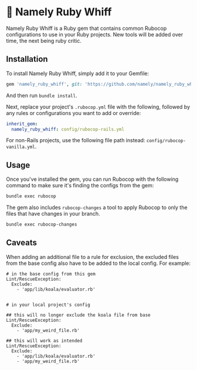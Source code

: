 # :nose: Namely Ruby Whiff

Namely Ruby Whiff is a Ruby gem that contains common Rubocop configurations to use in your Ruby projects. New tools will be added over time, the next being ruby critic.

## Installation

To install Namely Ruby Whiff, simply add it to your Gemfile:

```ruby
gem 'namely_ruby_whiff', git: 'https://github.com/namely/namely_ruby_whiff.git', branch: 'master', require: false
```

And then run `bundle install`.

Next, replace your project's `.rubocop.yml` file with the following, followed by any rules or configurations you want to add or override:

```yaml
inherit_gem:
  namely_ruby_whiff: config/rubocop-rails.yml
```

For non-Rails projects, use the following file path instead: `config/rubocop-vanilla.yml`.

## Usage

Once you've installed the gem, you can run Rubocop with the following command to make sure it's finding the configs from the gem:

```bash
bundle exec rubocop
```

The gem also includes `rubocop-changes` a tool to apply Rubocop to only the files that have changes in your branch.

```bash
bundle exec rubocop-changes
```

## Caveats

When adding an additional file to a rule for exclusion, the excluded files from the base config also have to be added to the local config. For example:

```
# in the base config from this gem
Lint/RescueException:
  Exclude:
    - 'app/lib/koala/evaluator.rb'


# in your local project's config

## this will no longer exclude the koala file from base
Lint/RescueException:
  Exclude:
    - 'app/my_weird_file.rb'

## this will work as intended
Lint/RescueException:
  Exclude:
    - 'app/lib/koala/evaluator.rb'
    - 'app/my_weird_file.rb'
```
